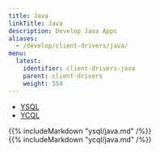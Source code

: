 ```yaml
---
title: Java
linkTitle: Java
description: Develop Java Apps
aliases:
  - /develop/client-drivers/java/
menu:
  latest:
    identifier: client-drivers-java
    parent: client-drivers
    weight: 554
---
```


<ul class="nav nav-tabs nav-tabs-yb">
  <li>
    <a href="#ysql" class="nav-link active" id="ysql-tab" data-toggle="tab" role="tab" aria-controls="ysql" aria-selected="false">
      <i class="icon-postgres" aria-hidden="true"></i>
      YSQL
    </a>
  </li>
  <li>
    <a href="#cql" class="nav-link" id="cql-tab" data-toggle="tab" role="tab" aria-controls="cql" aria-selected="true">
      <i class="icon-cassandra" aria-hidden="true"></i>
      YCQL
    </a>
  </li>
</ul>

<div class="tab-content">
  <div id="ysql" class="tab-pane fade show active" role="tabpanel" aria-labelledby="ysql-tab">
    {{% includeMarkdown "ysql/java.md" /%}}
  </div>
  <div id="cql" class="tab-pane fade " role="tabpanel" aria-labelledby="cql-tab">
    {{% includeMarkdown "ycql/java.md" /%}}
  </div>
</div>
